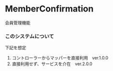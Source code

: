 # MemberConfirmation
会員管理機能

### このシステムについて
下記を想定
1. コントローラーからマッパーを直接利用　ver.1.0.0
2. 直接利用せず、サービスを介在　ver.2.0.0

